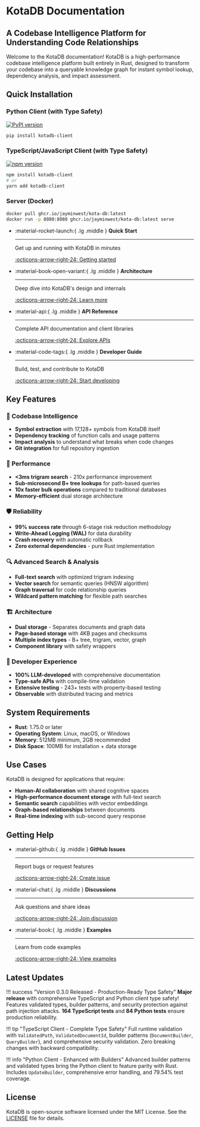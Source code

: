 # KotaDB Documentation

## A Codebase Intelligence Platform for Understanding Code Relationships

Welcome to the KotaDB documentation! KotaDB is a high-performance codebase intelligence platform built entirely in Rust, designed to transform your codebase into a queryable knowledge graph for instant symbol lookup, dependency analysis, and impact assessment.

## Quick Installation

### Python Client (with Type Safety)
[![PyPI version](https://badge.fury.io/py/kotadb-client.svg)](https://pypi.org/project/kotadb-client/)
```bash
pip install kotadb-client
```

### TypeScript/JavaScript Client (with Type Safety)
[![npm version](https://img.shields.io/npm/v/kotadb-client.svg)](https://www.npmjs.com/package/kotadb-client)
```bash
npm install kotadb-client
# or
yarn add kotadb-client
```

### Server (Docker)
```bash
docker pull ghcr.io/jayminwest/kota-db:latest
docker run -p 8080:8080 ghcr.io/jayminwest/kota-db:latest serve
```

<div class="grid cards" markdown>

-   :material-rocket-launch:{ .lg .middle } **Quick Start**

    ---

    Get up and running with KotaDB in minutes

    [:octicons-arrow-right-24: Getting started](getting-started/index.md)

-   :material-book-open-variant:{ .lg .middle } **Architecture**

    ---

    Deep dive into KotaDB's design and internals

    [:octicons-arrow-right-24: Learn more](architecture/index.md)

-   :material-api:{ .lg .middle } **API Reference**

    ---

    Complete API documentation and client libraries

    [:octicons-arrow-right-24: Explore APIs](api/index.md)

-   :material-code-tags:{ .lg .middle } **Developer Guide**

    ---

    Build, test, and contribute to KotaDB

    [:octicons-arrow-right-24: Start developing](developer/index.md)

</div>

## Key Features

### 🧠 Codebase Intelligence
- **Symbol extraction** with 17,128+ symbols from KotaDB itself
- **Dependency tracking** of function calls and usage patterns
- **Impact analysis** to understand what breaks when code changes
- **Git integration** for full repository ingestion

### 🚀 Performance
- **<3ms trigram search** - 210x performance improvement
- **Sub-microsecond B+ tree lookups** for path-based queries
- **10x faster bulk operations** compared to traditional databases
- **Memory-efficient** dual storage architecture

### 🛡️ Reliability
- **99% success rate** through 6-stage risk reduction methodology
- **Write-Ahead Logging (WAL)** for data durability
- **Crash recovery** with automatic rollback
- **Zero external dependencies** - pure Rust implementation

### 🔍 Advanced Search & Analysis
- **Full-text search** with optimized trigram indexing
- **Vector search** for semantic queries (HNSW algorithm)
- **Graph traversal** for code relationship queries
- **Wildcard pattern matching** for flexible path searches

### 🏗️ Architecture
- **Dual storage** - Separates documents and graph data
- **Page-based storage** with 4KB pages and checksums
- **Multiple index types** - B+ tree, trigram, vector, graph
- **Component library** with safety wrappers

### 🔧 Developer Experience
- **100% LLM-developed** with comprehensive documentation
- **Type-safe APIs** with compile-time validation
- **Extensive testing** - 243+ tests with property-based testing
- **Observable** with distributed tracing and metrics

## System Requirements

- **Rust**: 1.75.0 or later
- **Operating System**: Linux, macOS, or Windows
- **Memory**: 512MB minimum, 2GB recommended
- **Disk Space**: 100MB for installation + data storage

## Use Cases

KotaDB is designed for applications that require:

- **Human-AI collaboration** with shared cognitive spaces
- **High-performance document storage** with full-text search
- **Semantic search** capabilities with vector embeddings
- **Graph-based relationships** between documents
- **Real-time indexing** with sub-second query response

## Getting Help

<div class="grid cards" markdown>

-   :material-github:{ .lg .middle } **GitHub Issues**

    ---

    Report bugs or request features

    [:octicons-arrow-right-24: Create issue](https://github.com/jayminwest/kota-db/issues)

-   :material-chat:{ .lg .middle } **Discussions**

    ---

    Ask questions and share ideas

    [:octicons-arrow-right-24: Join discussion](https://github.com/jayminwest/kota-db/discussions)

-   :material-book:{ .lg .middle } **Examples**

    ---

    Learn from code examples

    [:octicons-arrow-right-24: View examples](https://github.com/jayminwest/kota-db/tree/main/examples)

</div>

## Latest Updates

!!! success "Version 0.3.0 Released - Production-Ready Type Safety"
    **Major release** with comprehensive TypeScript and Python client type safety! Features validated types, builder patterns, and security protection against path injection attacks. **164 TypeScript tests** and **84 Python tests** ensure production reliability.

!!! tip "TypeScript Client - Complete Type Safety"
    Full runtime validation with `ValidatedPath`, `ValidatedDocumentId`, builder patterns (`DocumentBuilder`, `QueryBuilder`), and comprehensive security validation. Zero breaking changes with backward compatibility.

!!! info "Python Client - Enhanced with Builders"
    Advanced builder patterns and validated types bring the Python client to feature parity with Rust. Includes `UpdateBuilder`, comprehensive error handling, and 79.54% test coverage.

## License

KotaDB is open-source software licensed under the MIT License. See the [LICENSE](https://github.com/jayminwest/kota-db/blob/main/LICENSE) file for details.
